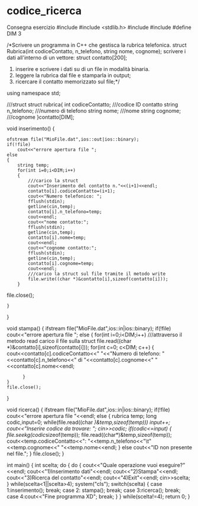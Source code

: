 # codice_ricerca
Consegna esercizio 
#include <iostream>
#include <stdlib.h>
#include <fstream>
#include <string>
#define DIM 3

/*Scrivere un programma in C++ che gestisca la rubrica telefonica.
struct Rubrica(int codiceContatto, n_telefono, string nome, cognome);
scrivere i dati all'interno di un vettore:  struct contatto[200];
1) inserire e scrivere i dati su di un file in modalità binaria.
2) leggere la rubrica dal file e stamparla in output;
2) ricercare il contatto memorizzato sul file;*/

using namespace std;

///struct
struct rubrica{
    int codiceContatto;              ///codice ID contatto
    string n_telefono;               ///numero di telefono
    string nome;                    ///nome
    string cognome;                ///cognome
}contatto[DIM];

void inserimento()
{

    ofstream file("MioFile.dat",ios::out|ios::binary);
    if(!file)
        cout<<"errore apertura file ";
    else
    {
        string temp;
        for(int i=0;i<DIM;i++)
        {
            ///carico la struct
            cout<<"Inserimento del contatto n."<<(i+1)<<endl;
            contatto[i].codiceContatto=(i+1);
            cout<<"Numero telefonico: ";
            fflush(stdin);
            getline(cin,temp);
            contatto[i].n_telefono=temp;
            cout<<endl;
            cout<<"nome contatto:";
            fflush(stdin);
            getline(cin,temp);
            contatto[i].nome=temp;
            cout<<endl;
            cout<<"cognome contatto:";
            fflush(stdin);
            getline(cin,temp);
            contatto[i].cognome=temp;
            cout<<endl;
            ///carico la struct sul file tramite il metodo write
            file.write((char *)&contatto[i],sizeof(contatto[i]));
        }
file.close();

    }
}

void stampa()
{
     ifstream file("MioFile.dat",ios::in|ios::binary);
    if(!file)
        cout<<"errore apertura file ";
    else
    {
        for(int i=0;i<DIM;i++)
        ///attraverso il metodo read carico il file sulla struct
            file.read((char *)&contatto[i],sizeof(contatto[i]));
    for(int c=0; c<DIM; c++)
          {
             cout<<contatto[c].codiceContatto<<" "<<"Numero di telefono: "<<contatto[c].n_telefono<<" di "<<contatto[c].cognome<<" "<<contatto[c].nome<<endl;

          }
    }
    file.close();

}

void ricerca()
{
    ifstream file("MioFile.dat",ios::in|ios::binary);
    if(!file)
        cout<<"errore apertura file "<<endl;
    else
    {
        rubrica temp;
        long codic,input=0;
        while(file.read((char *)&temp,sizeof(temp)))
            input++;
        cout<<"Inserire codice da trovare: ";
        cin>>codic;
        if(codic<=input)
        {
            file.seekg(codic*sizeof(temp));
            file.read((char*)&temp,sizeof(temp));
            cout<<temp.codiceContatto<<": "<<temp.n_telefono<<"\t"<<temp.cognome<<" "<<temp.nome<<endl;
        }
        else
            cout<<"ID non presente nel file.";
    }
    file.close();
}

int main()
{
    int scelta;
    do
    {
        do
        {
            cout<<"Quale operazione vuoi eseguire?"<<endl;
            cout<<"1)Inserimento dati"<<endl;
            cout<<"2)Stampa"<<endl;
            cout<<"3)Ricerca del contatto"<<endl;
            cout<<"4)Exit"<<endl;
            cin>>scelta;
        }
        while(scelta<1||scelta>4);
         system("cls");
        switch(scelta)
        {
            case 1:inserimento();
                   break;
            case 2:
                   stampa();
                   break;
            case 3:ricerca();
                   break;
            case 4:cout<<"Fine programma XD";
                   break;
        }
    }
    while(scelta!=4);
    return 0;
}


